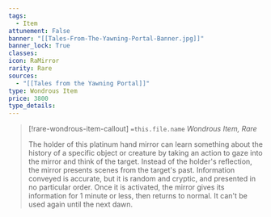 ```yaml
---
tags:
  - Item
attunement: False
banner: "[[Tales-From-The-Yawning-Portal-Banner.jpg]]"
banner_lock: True
classes:
icon: RaMirror
rarity: Rare
sources:
  - "[[Tales from the Yawning Portal]]"
type: Wondrous Item
price: 3800
type_details: 
---
```

>[!rare-wondrous-item-callout] `=this.file.name`
>*Wondrous Item, Rare*
>
>The holder of this platinum hand mirror can learn something about the history of a specific object or creature by taking an action to gaze into the mirror and think of the target. Instead of the holder's reflection, the mirror presents scenes from the target's past. Information conveyed is accurate, but it is random and cryptic, and presented in no particular order. Once it is activated, the mirror gives its information for 1 minute or less, then returns to normal. It can't be used again until the next dawn.
>
>
